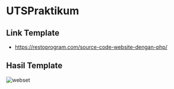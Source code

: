 # UTSPraktikum
## Link Template
- https://restoprogram.com/source-code-website-dengan-php/

## Hasil Template
![webset](https://user-images.githubusercontent.com/56240498/116772430-37458600-aa79-11eb-83ee-4e7b530c5ce8.jpg)
